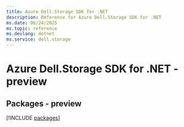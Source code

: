 ```yaml
---
title: Azure Dell.Storage SDK for .NET
description: Reference for Azure Dell.Storage SDK for .NET
ms.date: 06/24/2025
ms.topic: reference
ms.devlang: dotnet
ms.service: dell.storage
---
```

# Azure Dell.Storage SDK for .NET - preview
## Packages - preview
[!INCLUDE [packages](dell.storage-index.md)]